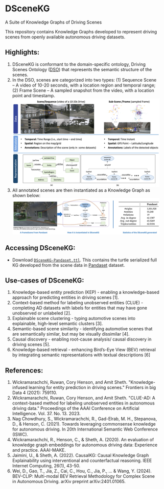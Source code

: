 # DSceneKG
A Suite of Knowledge Graphs of Driving Scenes

This repository contains Knowledge Graphs developed to represent driving scenes from openly available autonomous driving datasets. 


## Highlights: 
1. DSceneKG is conformant to the domain-specific ontology, Driving Scenes Ontology ([DSO](https://www.ncbi.nlm.nih.gov/pmc/articles/PMC8656233/)) that represents the semantic structure of the scenes.
2. In the DSO, scenes are categorized into two types: (1) Sequence Scene – A video of 10-20 seconds, with a location region and temporal range; (2) Frame Scene – A sampled snapshot from the video, with a location point and timestamp.![Alt text](figs/Scene-Structure.png)
3. All annotated scenes are then instantiated as a Knowledge Graph as shown below:
![Alt text](figs/DSceneKG-Inst.png)

## Accessing DSceneKG:
- Download [```DSceneKG-Pandaset.ttl```](https://drive.google.com/file/d/15pI4J3WYeoD4uBsbtUNIh51eegVThOAe/view?usp=sharing). This contains the turtle serialized full KG developed from the scene data in [Pandaset](https://pandaset.org/) dataset.


## Use-cases of DSceneKG:
1.  Knowledge-based entity prediction (KEP) - enabling a knowledge-based approach for predicting entities in driving scenes [1].
2. Context-based method for labeling unobserved entities (CLUE) - completing AD datasets with labels for entities that may have gone unobserved or unlabeled [2].
3. Explainable scene clustering - typing automotive scenes into explainable, high-level semantic clusters [3].
4. Semantic-based scene similarity - identifying automotive scenes that are semantically similar, but may be visually dissimilar [4].
5. Causal discovery - enabling root-cause analysis/ causal discovery in driving scenes [5].
6. Knowledge-based retrieval - enhancing Bird’s-Eye View (BEV) retrieval by integrating semantic representations with textual descriptions [6]

## References:
1. Wickramarachchi, Ruwan, Cory Henson, and Amit Sheth. "Knowledge-infused learning for entity prediction in driving scenes." Frontiers in big Data 4 (2021): 759110.
2. Wickramarachchi, Ruwan, Cory Henson, and Amit Sheth. "CLUE-AD: A context-based method for labeling unobserved entities in autonomous driving data." Proceedings of the AAAI Conference on Artificial Intelligence. Vol. 37. No. 13. 2023.
3. Nag Chowdhury, S., Wickramarachchi, R., Gad-Elrab, M. H., Stepanova, D., & Henson, C. (2021). Towards leveraging commonsense knowledge for autonomous driving. In 20th International Semantic Web Conference (ISWC). 
4. Wickramarachchi, R., Henson, C., & Sheth, A. (2020). An evaluation of knowledge graph embeddings for autonomous driving data: Experience and practice. AAAI-MAKE.
5. Jaimini, U., & Sheth, A. (2022). CausalKG: Causal Knowledge Graph Explainability using interventional and counterfactual reasoning. IEEE Internet Computing, 26(1), 43-50.
6. Wei, D., Gao, T., Jia, Z., Cai, C., Hou, C., Jia, P., ... & Wang, Y. (2024). BEV-CLIP: Multi-modal BEV Retrieval Methodology for Complex Scene in Autonomous Driving. arXiv preprint arXiv:2401.01065.


